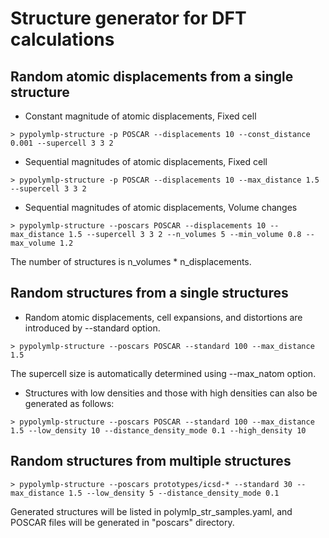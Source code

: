 # Structure generator for DFT calculations

## Random atomic displacements from a single structure
- Constant magnitude of atomic displacements, Fixed cell
```
> pypolymlp-structure -p POSCAR --displacements 10 --const_distance 0.001 --supercell 3 3 2
```

- Sequential magnitudes of atomic displacements, Fixed cell
```
> pypolymlp-structure -p POSCAR --displacements 10 --max_distance 1.5 --supercell 3 3 2
```

- Sequential magnitudes of atomic displacements, Volume changes
```
> pypolymlp-structure --poscars POSCAR --displacements 10 --max_distance 1.5 --supercell 3 3 2 --n_volumes 5 --min_volume 0.8 --max_volume 1.2
```
The number of structures is n_volumes * n_displacements.

## Random structures from a single structures
- Random atomic displacements, cell expansions, and distortions are introduced by --standard option.
```
> pypolymlp-structure --poscars POSCAR --standard 100 --max_distance 1.5
```
The supercell size is automatically determined using --max_natom option.

- Structures with low densities and those with high densities can also be generated as follows:
```
> pypolymlp-structure --poscars POSCAR --standard 100 --max_distance 1.5 --low_density 10 --distance_density_mode 0.1 --high_density 10
```

## Random structures from multiple structures
```
> pypolymlp-structure --poscars prototypes/icsd-* --standard 30 --max_distance 1.5 --low_density 5 --distance_density_mode 0.1
```
Generated structures will be listed in polymlp_str_samples.yaml, and POSCAR files will be generated in "poscars" directory.

<!--
```
> pypolymlp-structure --prototype --n_types 1
> pypolymlp-structure --prototype --n_types 2 --comp 0.25 0.75
> pypolymlp-structure --prototype --n_types 2 --comp 1 3
> pypolymlp-structure --prototype --n_types 3
```
Only alloy structure types are available.
Selected prototypes are listed in polymlp_prototypes.yaml.
-->
